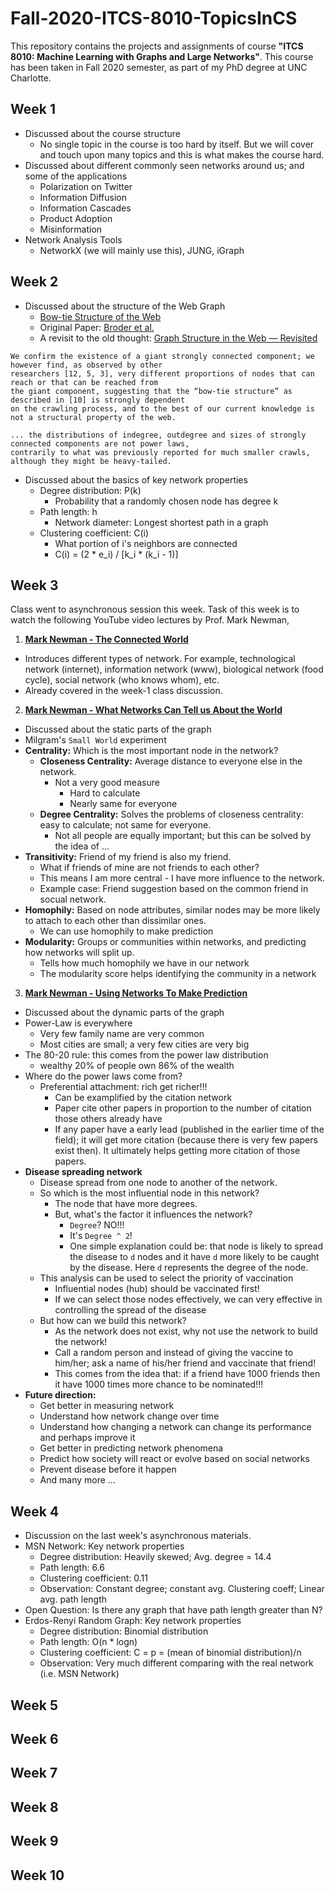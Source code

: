 # Fall-2020-ITCS-8010-TopicsInCS
This repository contains the projects and assignments of course **"ITCS 8010: Machine Learning with Graphs and Large Networks"**. This course has been taken in Fall 2020 semester, as part of my PhD degree at UNC Charlotte.

## Week 1
* Discussed about the course structure
  * No single topic in the course is too hard by itself. But we will cover and touch upon many topics and this is what makes the course hard.
* Discussed about different commonly seen networks around us; and some of the applications
  * Polarization on Twitter
  * Information Diffusion
  * Information Cascades
  * Product Adoption
  * Misinformation
* Network Analysis Tools
  * NetworkX (we will mainly use this), JUNG, iGraph

## Week 2
* Discussed about the structure of the Web Graph
  * [Bow-tie Structure of the Web](https://kharshit.github.io/blog/2017/09/08/structure-of-the-web#myfootnote1)
  * Original Paper: [Broder et al.](https://kharshit.github.io/assets/graph_broder.pdf)
  * A revisit to the old thought: [Graph Structure in the Web — Revisited](http://www.quantware.ups-tlse.fr/FETNADINE/papers/P4.9.pdf)
```
We confirm the existence of a giant strongly connected component; we however find, as observed by other 
researchers [12, 5, 3], very different proportions of nodes that can reach or that can be reached from 
the giant component, suggesting that the “bow-tie structure” as described in [10] is strongly dependent 
on the crawling process, and to the best of our current knowledge is not a structural property of the web.

... the distributions of indegree, outdegree and sizes of strongly connected components are not power laws, 
contrarily to what was previously reported for much smaller crawls, although they might be heavy-tailed.
```
* Discussed about the basics of key network properties
  * Degree distribution: P(k)
    * Probability that a randomly chosen node has degree k
  * Path length: h
    * Network diameter: Longest shortest path in a graph
  * Clustering coefficient: C(i)
    * What portion of i's neighbors are connected
    * C(i) = (2 * e_i) / [k_i * (k_i - 1)]

## Week 3
Class went to asynchronous session this week. Task of this week is to watch the following YouTube video lectures by Prof. Mark Newman,

1. **[Mark Newman - The Connected World](https://www.youtube.com/watch?v=yAtsm5xkb5c)**
  * Introduces different types of network. For example, technological network (internet), information network (www), biological network (food cycle), social network (who knows whom), etc.
  * Already covered in the week-1 class discussion.
2. **[Mark Newman - What Networks Can Tell us About the World](https://www.youtube.com/watch?v=lETt7IcDWLI)**
  * Discussed about the static parts of the graph
  * Milgram's `Small World` experiment
  * **Centrality:** Which is the most important node in the network?
    * **Closeness Centrality:** Average distance to everyone else in the network.
      * Not a very good measure
        * Hard to calculate
        * Nearly same for everyone
    * **Degree Centrality:** Solves the problems of closeness centrality: easy to calculate; not same for everyone.
      * Not all people are equally important; but this can be solved by the idea of ...
  * **Transitivity:** Friend of my friend is also my friend.
    * What if friends of mine are not friends to each other?
    * This means I am more central - I have more influence to the network.
    * Example case: Friend suggestion based on the common friend in socual network.
  * **Homophily:** Based on node attributes, similar nodes may be more likely to attach to each other than dissimilar ones.
    * We can use homophily to make prediction
  * **Modularity:** Groups or communities within networks, and predicting how networks will split up.
    * Tells how much homophily we have in our network
    * The modularity score helps identifying the community in a network
3. **[Mark Newman - Using Networks To Make Prediction](https://www.youtube.com/watch?v=rwA-y-XwjuU)**
  * Discussed about the dynamic parts of the graph
  * Power-Law is everywhere
    * Very few family name are very common
    * Most cities are small; a very few cities are very big
  * The 80-20 rule: this comes from the power law distribution
    * wealthy 20% of people own 86% of the wealth
  * Where do the power laws come from?
    * Preferential attachment: rich get richer!!!
      * Can be examplified by the citation network
      * Paper cite other papers in proportion to the number of citation those others already have
      * If any paper have a early lead (published in the earlier time of the field); it will get more citation (because there is very few papers exist then). It ultimately helps getting more citation of those papers.
  * **Disease spreading network**
    * Disease spread from one node to another of the network.
    * So which is the most influential node in this network?
      * The node that have more degrees.
      * But, what's the factor it influences the network?
        * `Degree`? NO!!!
        * It's `Degree ^ 2`!
        * One simple explanation could be: that node is likely to spread the disease to `d` nodes and it have `d` more likely to be caught by the disease. Here `d` represents the degree of the node.
    * This analysis can be used to select the priority of vaccination
      * Influential nodes (hub) should be vaccinated first!
      * If we can select those nodes effectively, we can very effective in controlling the spread of the disease
    * But how can we build this network?
      * As the network does not exist, why not use the network to build the network!
      * Call a random person and instead of giving the vaccine to him/her; ask a name of his/her friend and vaccinate that friend!
      * This comes from the idea that: if a friend have 1000 friends then it have 1000 times more chance to be nominated!!!
  * **Future direction:**
    * Get better in measuring network
    * Understand how network change over time
    * Understand how changing a network can change its performance and perhaps improve it
    * Get better in predicting network phenomena
    * Predict how society will react or evolve based on social networks
    * Prevent disease before it happen
    * And many more ...

## Week 4
* Discussion on the last week's asynchronous materials.
* MSN Network: Key network properties
  * Degree distribution: Heavily skewed; Avg. degree = 14.4
  * Path length: 6.6
  * Clustering coefficient: 0.11
  * Observation: Constant degree; constant avg. Clustering coeff; Linear avg. path length
* Open Question: Is there any graph that have path length greater than N?
* Erdos-Renyi Random Graph: Key network properties
  * Degree distribution: Binomial distribution
  * Path length: O(n * logn)
  * Clustering coefficient: C = p = (mean of binomial distribution)/n
  * Observation: Very much different comparing with the real network (i.e. MSN Network)

## Week 5

## Week 6

## Week 7

## Week 8

## Week 9

## Week 10
